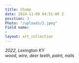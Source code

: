```yaml
---
title: Chomp
date: 2024-11-09 04:51:00 Z
position: 3
Photo: "/uploads/2.jpeg"
Field name:
- 
layout: art_collection
---
```


*2022, Lexington KY* <br>
*wood, wire, deer teeth, paint, nails*  